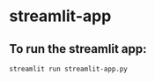 # streamlit-app

To run the streamlit app:
------------------------------------
```
streamlit run streamlit-app.py
```